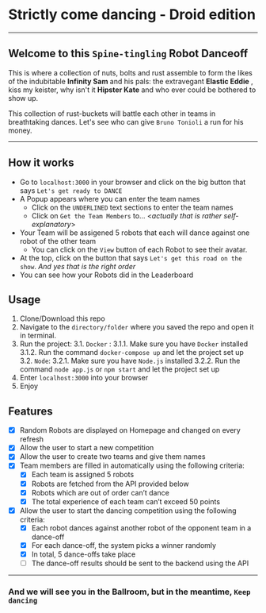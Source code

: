 # Strictly come dancing - Droid edition
--- 
## Welcome to this `Spine-tingling` Robot Danceoff

This is where a collection of nuts, bolts and rust assemble to form the likes of the indubitable **Infinity Sam** and his pals: the extravegant **Elastic Eddie** , kiss my keister, why isn't it **Hipster Kate** and who ever could be bothered to show up.

This collection of rust-buckets will battle each other in teams in breathtaking dances. Let's see who can give `Bruno Tonioli` a run for his money.

---
## How it works
- Go to `localhost:3000` in your browser and click on the big button that says `Let's get ready to DANCE`
- A Popup appears where you can enter the team names 
    - Click on the `UNDERLINED` text sections to enter the team names
    - Click on `Get the Team Members` to...  <*actually that is rather self-explanatory*>
- Your Team will be assigened 5 robots that each will dance against one robot of the other team
   - You can click on the `View` button of each Robot to see their avatar.  
- At the top, click on the button that says `Let's get this road on the show`.  *And yes that is the right order*
- You can see how your Robots did in the Leaderboard

## Usage 

1. Clone/Download this repo
2. Navigate to the `directory/folder` where you saved the repo and open it in terminal. 
3. Run the project:
    3.1. `Docker` : 
        3.1.1. Make sure you have `Docker` installed 
      3.1.2. Run the command `docker-compose up` and let the project set up
    3.2. `Node`:
        3.2.1. Make sure you have `Node.js` installed 
        3.2.2. Run the command `node app.js` or `npm start` and let the project set up
4. Enter `localhost:3000` into your browser
5. Enjoy

## Features 

- [x] Random Robots are displayed on Homepage and changed on every refresh
- [x] Allow the user to start a new competition 
- [x] Allow the user to create two teams and give them names
- [x] Team members are filled in automatically using the following criteria:
    - [x] Each team is assigned 5 robots
    - [x] Robots are fetched from the API provided below
    - [x] Robots which are out of order can’t dance
    - [x]  The total experience of each team can’t exceed 50 points
- [x] Allow the user to start the dancing competition using the following criteria:
    - [x] Each robot dances against another robot of the opponent team in a dance-off
    - [x] For each dance-off, the system picks a winner randomly
    - [x] In total, 5 dance-offs take place
    - [ ] The dance-off results should be sent to the backend using the API 
---
### And we will see you in the Ballroom, but in the meantime, `Keep dancing`